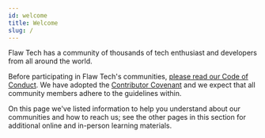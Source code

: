 ```yaml
---
id: welcome
title: Welcome
slug: /
---
```


Flaw Tech has a community of thousands of tech enthusiast and developers from all around the world.

Before participating in Flaw Tech's communities, [please read our Code of Conduct](https://dev.flaw.tech/docs/code-of-conduct). We have adopted the [Contributor Covenant](https://www.contributor-covenant.org/) and we expect that all community members adhere to the guidelines within.

On this page we've listed information to help you understand about our communities and how to reach us; see the other pages in this section for additional online and in-person learning materials.